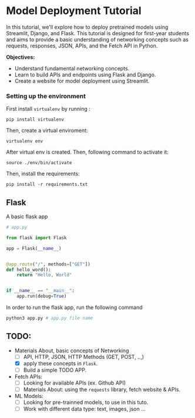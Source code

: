 # Model Deployment Tutorial

In this tutorial, we'll explore how to deploy pretrained models using Streamlit, Django, and Flask. This tutorial is designed for first-year students and aims to provide a basic understanding of networking concepts such as requests, responses, JSON, APIs, and the Fetch API in Python.

**Objectives:**

- Understand fundamental networking concepts.
- Learn to build APIs and endpoints using Flask and Django.
- Create a website for model deployment using Streamlit.


### Setting up the environment

First install `virtualenv` by running : 

```
pip install virtualenv
```

Then, create a virtual enviroment: 

```
virtualenv env
```

After virtual env is created. Then, following command to activate it: 

```
source ./env/bin/activate
```

Then, install the requirements: 

```
pip install -r requirements.txt
```


## Flask

A basic flask app 

```python
# app.py

from flask import Flask

app = Flask(__name__)


@app.route("/", methods=["GET"])
def hello_word():
    return "Hello, World"


if __name__ == "__main__":
    app.run(debug=True)

```

In order to run the flask app, run the following command 


```bash
python3 app.py # app.py file name
```


## TODO:

- Materials About, basic concepts of Networking
    - [ ] API, HTTP, JSON, HTTP Methods (GET, POST, ..,)
    - [x] apply these concepts in `Flask`.
    - [ ] Build a simple TODO APP.

- Fetch APIs: 
    - [ ] Looking for available APIs (ex. Github API)
    - [ ] Materials About: using the `requests` library, fetch website & APIs.

- ML Models:
    - [ ] Looking for pre-trainned models, to use in this tuto.
    - [ ] Work with different data type: text, images, json ...
